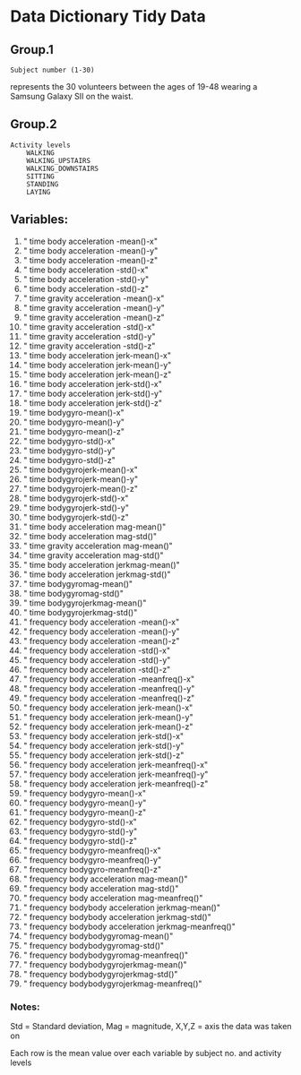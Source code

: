 # Data Dictionary Tidy Data

## Group.1
	Subject number (1-30) 
represents the 30 volunteers between the ages of 19-48 wearing a Samsung Galaxy SII on the waist. 

## Group.2
	Activity levels 
		WALKING
		WALKING_UPSTAIRS
		WALKING_DOWNSTAIRS
		SITTING
		STANDING
		LAYING
		
## Variables:
1.	" time body acceleration -mean()-x" 
2.	" time body acceleration -mean()-y" 
3.	" time body acceleration -mean()-z" 
4.	" time body acceleration -std()-x" 
5.	" time body acceleration -std()-y" 
6.	" time body acceleration -std()-z" 
7.	" time gravity acceleration -mean()-x" 
8.	" time gravity acceleration -mean()-y" 
9.	" time gravity acceleration -mean()-z" 
10.	" time gravity acceleration -std()-x" 
11.	" time gravity acceleration -std()-y" 
12.	" time gravity acceleration -std()-z" 
13.	" time body acceleration jerk-mean()-x" 
14.	" time body acceleration jerk-mean()-y" 
15.	" time body acceleration jerk-mean()-z" 
16.	" time body acceleration jerk-std()-x" 
17.	" time body acceleration jerk-std()-y" 
18.	" time body acceleration jerk-std()-z" 
19.	" time bodygyro-mean()-x" 
20.	" time bodygyro-mean()-y" 
21.	" time bodygyro-mean()-z" 
22.	" time bodygyro-std()-x" 
23.	" time bodygyro-std()-y" 
24.	" time bodygyro-std()-z" 
25.	" time bodygyrojerk-mean()-x" 
26.	" time bodygyrojerk-mean()-y" 
27.	" time bodygyrojerk-mean()-z" 
28.	" time bodygyrojerk-std()-x" 
29.	" time bodygyrojerk-std()-y" 
30.	" time bodygyrojerk-std()-z" 
31.	" time body acceleration mag-mean()" 
32.	" time body acceleration mag-std()" 
33.	" time gravity acceleration mag-mean()" 
34.	" time gravity acceleration mag-std()" 
35.	" time body acceleration jerkmag-mean()" 
36.	" time body acceleration jerkmag-std()" 
37.	" time bodygyromag-mean()" 
38.	" time bodygyromag-std()" 
39.	" time bodygyrojerkmag-mean()" 
40.	" time bodygyrojerkmag-std()" 
41.	" frequency body acceleration -mean()-x" 
42.	" frequency body acceleration -mean()-y" 
43.	" frequency body acceleration -mean()-z" 
44.	" frequency body acceleration -std()-x" 
45.	" frequency body acceleration -std()-y" 
46.	" frequency body acceleration -std()-z" 
47.	" frequency body acceleration -meanfreq()-x" 
48.	" frequency body acceleration -meanfreq()-y" 
49.	" frequency body acceleration -meanfreq()-z" 
50.	" frequency body acceleration jerk-mean()-x" 
51.	" frequency body acceleration jerk-mean()-y" 
52.	" frequency body acceleration jerk-mean()-z" 
53.	" frequency body acceleration jerk-std()-x" 
54.	" frequency body acceleration jerk-std()-y" 
55.	" frequency body acceleration jerk-std()-z" 
56.	" frequency body acceleration jerk-meanfreq()-x" 
57.	" frequency body acceleration jerk-meanfreq()-y" 
58.	" frequency body acceleration jerk-meanfreq()-z" 
59.	" frequency bodygyro-mean()-x" 
60.	" frequency bodygyro-mean()-y" 
61.	" frequency bodygyro-mean()-z" 
62.	" frequency bodygyro-std()-x" 
63.	" frequency bodygyro-std()-y" 
64.	" frequency bodygyro-std()-z" 
65.	" frequency bodygyro-meanfreq()-x" 
66.	" frequency bodygyro-meanfreq()-y" 
67.	" frequency bodygyro-meanfreq()-z" 
68.	" frequency body acceleration mag-mean()" 
69.	" frequency body acceleration mag-std()" 
70.	" frequency body acceleration mag-meanfreq()" 
71.	" frequency bodybody acceleration jerkmag-mean()" 
72.	" frequency bodybody acceleration jerkmag-std()" 
73.	" frequency bodybody acceleration jerkmag-meanfreq()" 
74.	" frequency bodybodygyromag-mean()" 
75.	" frequency bodybodygyromag-std()" 
76.	" frequency bodybodygyromag-meanfreq()" 
77.	" frequency bodybodygyrojerkmag-mean()" 
78.	" frequency bodybodygyrojerkmag-std()" 
79.	" frequency bodybodygyrojerkmag-meanfreq()"

### Notes:  
Std = Standard deviation,
Mag = magnitude,
X,Y,Z = axis the data was taken on

Each row is the mean value over each variable by subject no. and activity levels
